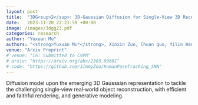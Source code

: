 ```yaml
---
layout: post
title:  "3DG<sup>2</sup>: 3D‐Gaussian Diffusion for Single‐View 3D Reconstruction"
date:   2023-11-20 22:21:59 +00:00
image: /images/3dgg23.pdf
categories: research
author: "Yuxuan Mu"
authors: "<strong>Yuxuan Mu*</strong>, Xinxin Zuo, Chuan guo, Yilin Wang, Juwei Lu, Xiaofei Wu, Songcen Xu, Peng Dai, Youliang Yan, Li cheng"
venue: "Arxiv Preprint"
# venue: "in: Submitted to CVPR"
# arxiv: "https://arxiv.org/abs/2303.09681"
# code: "https://github.com/JimmyZou/HumanPoseTracking_SNN"
---
```

Diffusion model upon the emerging 3D Gausssian representation to tackle the challenging single‐view real‐world object reconstruction, with efficient and faithful rendering, and generative modeling.